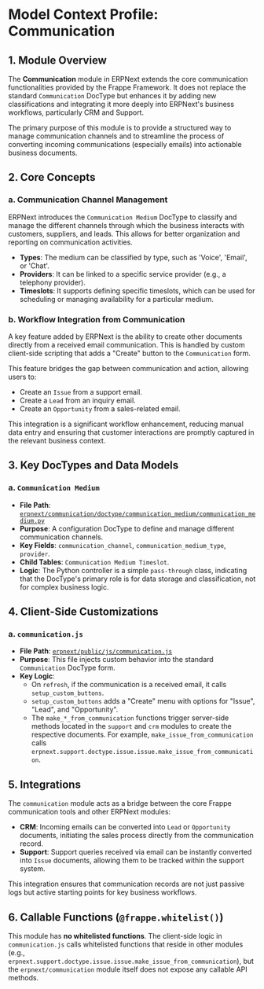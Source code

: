 # Model Context Profile: Communication

## 1. Module Overview

The **Communication** module in ERPNext extends the core communication functionalities provided by the Frappe Framework. It does not replace the standard `Communication` DocType but enhances it by adding new classifications and integrating it more deeply into ERPNext's business workflows, particularly CRM and Support.

The primary purpose of this module is to provide a structured way to manage communication channels and to streamline the process of converting incoming communications (especially emails) into actionable business documents.

## 2. Core Concepts

### a. Communication Channel Management

ERPNext introduces the `Communication Medium` DocType to classify and manage the different channels through which the business interacts with customers, suppliers, and leads. This allows for better organization and reporting on communication activities.

-   **Types**: The medium can be classified by type, such as 'Voice', 'Email', or 'Chat'.
-   **Providers**: It can be linked to a specific service provider (e.g., a telephony provider).
-   **Timeslots**: It supports defining specific timeslots, which can be used for scheduling or managing availability for a particular medium.

### b. Workflow Integration from Communication

A key feature added by ERPNext is the ability to create other documents directly from a received email communication. This is handled by custom client-side scripting that adds a "Create" button to the `Communication` form.

This feature bridges the gap between communication and action, allowing users to:
-   Create an `Issue` from a support email.
-   Create a `Lead` from an inquiry email.
-   Create an `Opportunity` from a sales-related email.

This integration is a significant workflow enhancement, reducing manual data entry and ensuring that customer interactions are promptly captured in the relevant business context.

## 3. Key DocTypes and Data Models

### a. `Communication Medium`

-   **File Path**: [`erpnext/communication/doctype/communication_medium/communication_medium.py`](erpnext-develop/erpnext/communication/doctype/communication_medium/communication_medium.py)
-   **Purpose**: A configuration DocType to define and manage different communication channels.
-   **Key Fields**: `communication_channel`, `communication_medium_type`, `provider`.
-   **Child Tables**: `Communication Medium Timeslot`.
-   **Logic**: The Python controller is a simple `pass-through` class, indicating that the DocType's primary role is for data storage and classification, not for complex business logic.

## 4. Client-Side Customizations

### a. `communication.js`

-   **File Path**: [`erpnext/public/js/communication.js`](erpnext-develop/erpnext/public/js/communication.js)
-   **Purpose**: This file injects custom behavior into the standard `Communication` DocType form.
-   **Key Logic**:
    -   On `refresh`, if the communication is a received email, it calls `setup_custom_buttons`.
    -   `setup_custom_buttons` adds a "Create" menu with options for "Issue", "Lead", and "Opportunity".
    -   The `make_*_from_communication` functions trigger server-side methods located in the `support` and `crm` modules to create the respective documents. For example, `make_issue_from_communication` calls `erpnext.support.doctype.issue.issue.make_issue_from_communication`.

## 5. Integrations

The `communication` module acts as a bridge between the core Frappe communication tools and other ERPNext modules:

-   **CRM**: Incoming emails can be converted into `Lead` or `Opportunity` documents, initiating the sales process directly from the communication record.
-   **Support**: Support queries received via email can be instantly converted into `Issue` documents, allowing them to be tracked within the support system.

This integration ensures that communication records are not just passive logs but active starting points for key business workflows.

## 6. Callable Functions (`@frappe.whitelist()`)

This module has **no whitelisted functions**. The client-side logic in `communication.js` calls whitelisted functions that reside in other modules (e.g., `erpnext.support.doctype.issue.issue.make_issue_from_communication`), but the `erpnext/communication` module itself does not expose any callable API methods.
